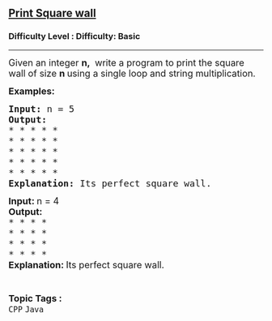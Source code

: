 <h2><a href="https://www.geeksforgeeks.org/problems/print-square-wall-1605682270--111211/1?page=1&difficulty=Basic&status=unsolved&sortBy=accuracy">Print Square wall</a></h2><h3>Difficulty Level : Difficulty: Basic</h3><hr><div class="problems_problem_content__Xm_eO"><p><span style="font-size: 18px;">Given an integer&nbsp;<strong>n,&nbsp;</strong>&nbsp;write a program to print the square wall of size&nbsp;<strong>n&nbsp;</strong>using a single loop and string multiplication.&nbsp;</span></p>
<p><span style="font-size: 18px;"><strong>Examples:</strong></span></p>
<pre><span style="font-size: 18px;"><strong>Input: </strong>n = 5
<strong>Output:
</strong>* * * * *<br>* * * * *<br>* * * * *<br>* * * * *<br>* * * * *
<strong>Explanation: </strong>Its perfect square wall. </span></pre>
<pre><span style="font-size: 18px;"><strong style="font-family: -apple-system, BlinkMacSystemFont, 'Segoe UI', Roboto, Oxygen, Ubuntu, Cantarell, 'Open Sans', 'Helvetica Neue', sans-serif;">Input: </strong><span style="font-family: -apple-system, BlinkMacSystemFont, 'Segoe UI', Roboto, Oxygen, Ubuntu, Cantarell, 'Open Sans', 'Helvetica Neue', sans-serif;">n = 4<br></span></span><span style="font-size: 18px;"><strong style="font-family: -apple-system, BlinkMacSystemFont, 'Segoe UI', Roboto, Oxygen, Ubuntu, Cantarell, 'Open Sans', 'Helvetica Neue', sans-serif;">Output:<br></strong>* * * * <br>* * * * <br>* * * * <br>* * * * <br><strong style="font-family: -apple-system, BlinkMacSystemFont, 'Segoe UI', Roboto, Oxygen, Ubuntu, Cantarell, 'Open Sans', 'Helvetica Neue', sans-serif;">Explanation: </strong><span style="font-family: -apple-system, BlinkMacSystemFont, 'Segoe UI', Roboto, Oxygen, Ubuntu, Cantarell, 'Open Sans', 'Helvetica Neue', sans-serif;">Its perfect square wall. </span></span></pre></div><br><p><span style=font-size:18px><strong>Topic Tags : </strong><br><code>CPP</code>&nbsp;<code>Java</code>&nbsp;